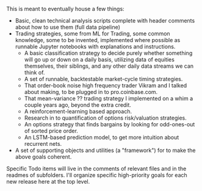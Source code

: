 This is meant to eventually house a few things:

- Basic, clean technical analysis scripts complete with header comments about how to use them (full data pipeline)
- Trading strategies, some from ML for Trading, some common knowledge, some to be invented, implemented where possible as runnable Jupyter notebooks with explanations and instructions.
  - A basic classification strategy to decide purely whether something will go up or down on a daily basis, utilizing data of equities themselves, their siblings, and any other daily data streams we can think of.
  - A set of runnable, backtestable market-cycle timing strategies.
  - That order-book noise high frequency trader Vikram and I talked about making, to be plugged in to pro.coinbase.com.
  - That mean-variance ?? trading strategy I implemented on a whim a couple years ago, beyond the extra credit.
  - A reinforcement-learning based approach.
  - Research in to quantification of options risk/valuation strategies.
  - An options strategy that finds bargains by looking for odd-ones-out of sorted price order.
  - An LSTM-based prediction model, to get more intuition about recurrent nets.
- A set of supporting objects and utilities (a "framework") for to make the above goals coherent.

Specific Todo items will live in the comments of relevant files and in the readmes of subfolders. I'll organize specific high-priority goals for each new release here at the top level.
